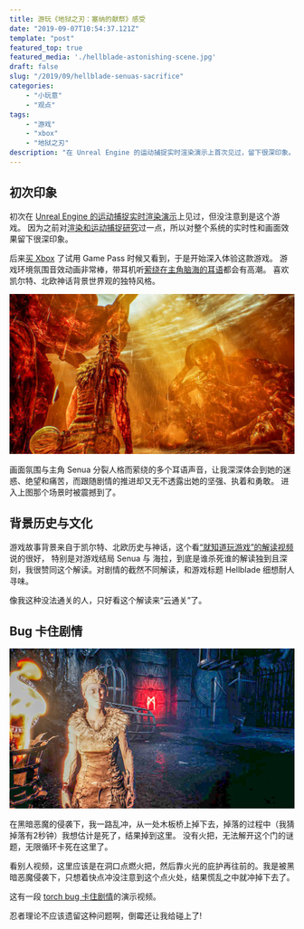 ```yaml
---
title: 游玩《地狱之刃：塞纳的献祭》感受
date: "2019-09-07T10:54:37.121Z"
template: "post"
featured_top: true
featured_media: './hellblade-astonishing-scene.jpg'
draft: false
slug: "/2019/09/hellblade-senuas-sacrifice"
categories: 
    - "小玩意"
    - "观点"
tags:
    - "游戏"
    - "xbox"
    - "地狱之刃"
description: "在 Unreal Engine 的运动捕捉实时渲染演示上首次见过，留下很深印象。体验该游戏中了解凯尔特、北欧历史神话背景觉得很有意思，但被一个罕见bug卡住剧情无法继续"
---
```


<!-- endExcerpt -->

## 初次印象
初次在 [Unreal Engine 的运动捕捉实时渲染演示](https://youtu.be/JbQSpfWUs4I?t=273)上见过，但没注意到是这个游戏。
因为之前对[渲染和运动捕捉研究](/2015/04/memo-of-qq-april-fool-fun/)过一点，所以对整个系统的实时性和画面效果留下很深印象。

后来[买 Xbox](/2019/08/talk-about-xbox-1x-after-1-year) 了试用 Game Pass 时候又看到，于是开始深入体验这款游戏。
游戏环境氛围音效动画非常棒，带耳机听[萦绕在主角脑海的耳语](https://www.hellblade.com/development-diary-24-hearing-voices/)都会有高潮。
喜欢凯尔特、北欧神话背景世界观的独特风格。

![hellblade-astonishing-scene](./hellblade-astonishing-scene.jpg)

画面氛围与主角 Senua 分裂人格而萦绕的多个耳语声音，让我深深体会到她的迷惑、绝望和痛苦，而跟随剧情的推进却又无不透露出她的坚强、执着和勇敢。
进入上图那个场景时被震撼到了。

## 背景历史与文化
游戏故事背景来自于凯尔特、北欧历史与神话，这个看[“就知道玩游戏”的解读视频](https://www.youtube.com/watch?v=KQUwYYS4QyE)说的很好，
特别是对游戏结局 Senua 与 海拉，到底是谁杀死谁的解读独到且深刻，我很赞同这个解读。对剧情的截然不同解读，和游戏标题 Hellblade 细想耐人寻味。

像我这种没法通关的人，只好看这个解读来“云通关”了。 

## Bug 卡住剧情
![hellblade-torch-bug](./hellblade-torch-bug.jpg)

在黑暗恶魔的侵袭下，我一路乱冲，从一处木板桥上掉下去，掉落的过程中（我猜掉落有2秒钟）我想估计是死了，结果掉到这里。
没有火把，无法解开这个门的谜题，无限循环卡死在这里了。

看别人视频，这里应该是在洞口点燃火把，然后靠火光的庇护再往前的。我是被黑暗恶魔侵袭下，只想着快点冲没注意到这个点火处，结果慌乱之中就冲掉下去了。

这有一段 [torch bug 卡住剧情](https://www.youtube.com/watch?v=PZsMbxvDjLQ)的演示视频。

忍者理论不应该遗留这种问题啊，倒霉还让我给碰上了!
